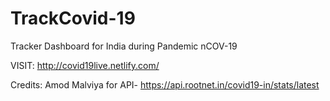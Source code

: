 # TrackCovid-19
Tracker Dashboard for India during Pandemic nCOV-19

VISIT: 
http://covid19live.netlify.com/


Credits:
Amod Malviya for API- https://api.rootnet.in/covid19-in/stats/latest
